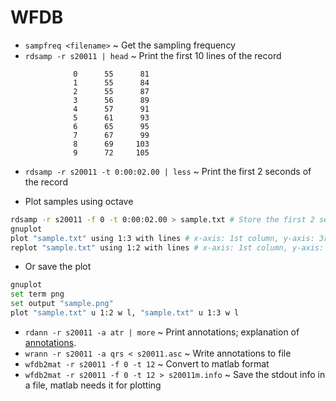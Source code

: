 # WFDB

- `sampfreq <filename>` ~ Get the sampling frequency
- `rdsamp -r s20011 | head` ~ Print the first 10 lines of the record

```text
              0	     55	     81
              1	     55	     84
              2	     55	     87
              3	     56	     89
              4	     57	     91
              5	     61	     93
              6	     65	     95
              7	     67	     99
              8	     69	    103
              9	     72	    105
```

- `rdsamp -r s20011 -t 0:00:02.00 | less` ~ Print the first 2 seconds of the record

- Plot samples using octave

```bash
rdsamp -r s20011 -f 0 -t 0:00:02.00 > sample.txt # Store the first 2 seconds of the record in a file
gnuplot
plot "sample.txt" using 1:3 with lines # x-axis: 1st column, y-axis: 3rd column
replot "sample.txt" using 1:2 with lines # x-axis: 1st column, y-axis: 2nd column
```

- Or save the plot

```bash
gnuplot
set term png
set output "sample.png"
plot "sample.txt" u 1:2 w l, "sample.txt" u 1:3 w l
```

- `rdann -r s20011 -a atr | more` ~ Print annotations; explanation of [annotations](https://www.physionet.org/physiotools/wpg/wpg_36.htm).
- `wrann -r s20011 -a qrs < s20011.asc` ~ Write annotations to file
- `wfdb2mat -r s20011 -f 0 -t 12` ~ Convert to matlab format
- `wfdb2mat -r s20011 -f 0 -t 12 > s20011m.info` ~ Save the stdout info in a file, matlab needs it for plotting
